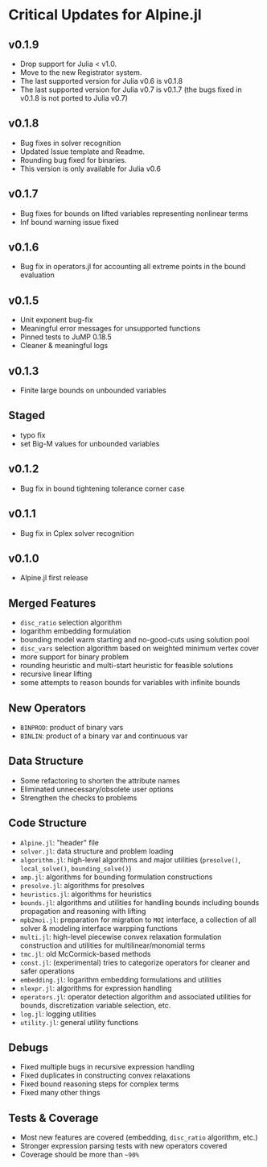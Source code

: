 # Critical Updates for Alpine.jl

## v0.1.9
* Drop support for Julia < v1.0. 
* Move to the new Registrator system.
* The last supported version for Julia v0.6 is v0.1.8 
* The last supported version for Julia v0.7 is v0.1.7 (the bugs fixed in v0.1.8 is not ported to Julia v0.7)


## v0.1.8 
* Bug fixes in solver recognition 
* Updated Issue template and Readme.  
* Rounding bug fixed for binaries. 
* This version is only available for Julia v0.6

## v0.1.7
* Bug fixes for bounds on lifted variables representing nonlinear terms
* Inf bound warning issue fixed 

## v0.1.6
* Bug fix in operators.jl for accounting all extreme points in the bound evaluation 

## v0.1.5
* Unit exponent bug-fix
* Meaningful error messages for unsupported functions 
* Pinned tests to JuMP 0.18.5
* Cleaner & meaningful logs

## v0.1.3
* Finite large bounds on unbounded variables 

## Staged
* typo fix
* set Big-M values for unbounded variables

## v0.1.2
* Bug fix in bound tightening tolerance corner case

## v0.1.1
* Bug fix in Cplex solver recognition

## v0.1.0
* Alpine.jl first release

## Merged Features
* `disc_ratio` selection algorithm
* logarithm embedding formulation
* bounding model warm starting and no-good-cuts using solution pool
* `disc_vars` selection algorithm based on weighted minimum vertex cover
* more support for binary problem
* rounding heuristic and multi-start heuristic for feasible solutions
* recursive linear lifting
* some attempts to reason bounds for variables with infinite bounds

## New Operators
* `BINPROD`: product of binary vars
* `BINLIN`: product of a binary var and continuous var

## Data Structure
* Some refactoring to shorten the attribute names
* Eliminated unnecessary/obsolete user options
* Strengthen the checks to problems

## Code Structure
* `Alpine.jl`: "header" file
* `solver.jl`: data structure and problem loading
* `algorithm.jl`: high-level algorithms and major utilities (`presolve()`, `local_solve()`, `bounding_solve()`)
* `amp.jl`: algorithms for bounding formulation constructions
* `presolve.jl`: algorithms for presolves
* `heuristics.jl`: algorithms for heuristics
* `bounds.jl`: algorithms and utilities for handling bounds including bounds propagation and reasoning with lifting
* `mpb2moi.jl`: preparation for migration to `MOI` interface, a collection of all solver & modeling interface warpping functions
* `multi.jl`: high-level piecewise convex relaxation formulation construction and utilities for multilinear/monomial terms
* `tmc.jl`: old McCormick-based methods
* `const.jl`: (experimental) tries to categorize operators for cleaner and safer operations
* `embedding.jl`: logarithm embedding formulations and utilities
* `nlexpr.jl`: algorithms for expression handling
* `operators.jl`: operator detection algorithm and associated utilities for bounds, discretization variable selection, etc.
* `log.jl`: logging utilities
* `utility.jl`: general utility functions


## Debugs
* Fixed multiple bugs in recursive expression handling
* Fixed duplicates in constructing convex relaxations
* Fixed bound reasoning steps for complex terms
* Fixed many other things

## Tests & Coverage
* Most new features are covered (embedding, `disc_ratio` algorithm, etc.)
* Stronger expression parsing tests with new operators covered
* Coverage should be more than `~90%`
